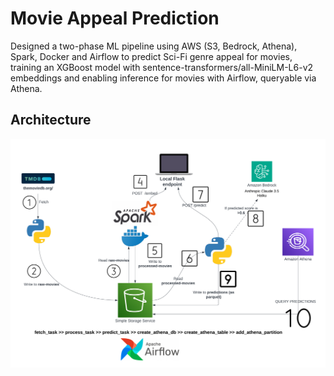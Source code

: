 # Movie Appeal Prediction
Designed a two-phase ML pipeline using AWS (S3, Bedrock, Athena), Spark, Docker and Airflow to predict Sci-Fi genre appeal for movies, training an XGBoost model with sentence-transformers/all-MiniLM-L6-v2 embeddings and enabling inference for movies with Airflow, queryable via Athena.

## Architecture

![architecture](movie_appeal_architecture.png)
